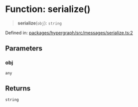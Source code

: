 # Function: serialize()

> **serialize**(`obj`): `string`

Defined in: [packages/hypergraph/src/messages/serialize.ts:2](https://github.com/hashirpm/hypergraph/blob/ab4ea1cdb9430798142e0d735aac9d31c2cf0ae0/packages/hypergraph/src/messages/serialize.ts#L2)

## Parameters

### obj

`any`

## Returns

`string`
